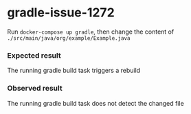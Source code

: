 # gradle-issue-1272

Run `docker-compose up gradle`, then change the content of `./src/main/java/org/example/Example.java`

### Expected result
The running gradle build task triggers a rebuild

### Observed result
The running gradle build task does not detect the changed file


